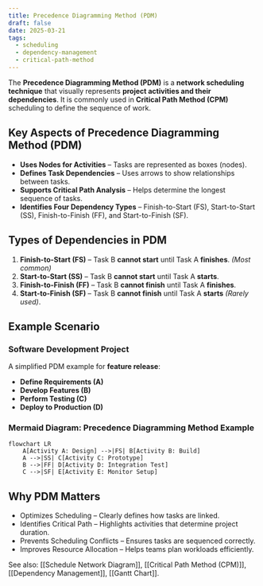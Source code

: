 ```yaml
---
title: Precedence Diagramming Method (PDM)
draft: false
date: 2025-03-21
tags:
  - scheduling
  - dependency-management
  - critical-path-method
---
```


The **Precedence Diagramming Method (PDM)** is a **network scheduling technique** that visually represents **project activities and their dependencies**. It is commonly used in **Critical Path Method (CPM)** scheduling to define the sequence of work.

## Key Aspects of Precedence Diagramming Method (PDM)
- **Uses Nodes for Activities** – Tasks are represented as boxes (nodes).
- **Defines Task Dependencies** – Uses arrows to show relationships between tasks.
- **Supports Critical Path Analysis** – Helps determine the longest sequence of tasks.
- **Identifies Four Dependency Types** – Finish-to-Start (FS), Start-to-Start (SS), Finish-to-Finish (FF), and Start-to-Finish (SF).

## Types of Dependencies in PDM
1. **Finish-to-Start (FS)** – Task B **cannot start** until Task A **finishes**. *(Most common)*
2. **Start-to-Start (SS)** – Task B **cannot start** until Task A **starts**.
3. **Finish-to-Finish (FF)** – Task B **cannot finish** until Task A **finishes**.
4. **Start-to-Finish (SF)** – Task B **cannot finish** until Task A **starts** *(Rarely used)*.

## Example Scenario

### **Software Development Project**
A simplified PDM example for **feature release**:
- **Define Requirements (A)**
- **Develop Features (B)**
- **Perform Testing (C)**
- **Deploy to Production (D)**

### **Mermaid Diagram: Precedence Diagramming Method Example**
```mermaid
flowchart LR
    A[Activity A: Design] -->|FS| B[Activity B: Build]
    A -->|SS| C[Activity C: Prototype]
    B -->|FF| D[Activity D: Integration Test]
    C -->|SF| E[Activity E: Monitor Setup]
```

## Why PDM Matters

- Optimizes Scheduling – Clearly defines how tasks are linked.
- Identifies Critical Path – Highlights activities that determine project duration.
- Prevents Scheduling Conflicts – Ensures tasks are sequenced correctly.
- Improves Resource Allocation – Helps teams plan workloads efficiently.

See also: [[Schedule Network Diagram]], [[Critical Path Method (CPM)]], [[Dependency Management]], [[Gantt Chart]].
